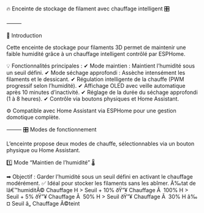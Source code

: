 🔥 Enceinte de stockage de filament avec chauffage intelligent 🎛️

⸻

📌 Introduction

Cette enceinte de stockage pour filaments 3D permet de maintenir une faible humidité grâce à un chauffage intelligent contrôlé par ESPHome.

💡 Fonctionnalités principales :
✔ Mode maintien : Maintient l’humidité sous un seuil défini.
✔ Mode séchage approfondi : Assèche intensément les filaments et le dessicant.
✔ Régulation intelligente de la chauffe (PWM progressif selon l’humidité).
✔ Affichage OLED avec veille automatique après 10 minutes d’inactivité.
✔ Réglage de la durée du séchage approfondi (1 à 8 heures).
✔ Contrôle via boutons physiques et Home Assistant.

⚙ Compatible avec Home Assistant via ESPHome pour une gestion domotique complète.

⸻
🎛️ Modes de fonctionnement

L’enceinte propose deux modes de chauffe, sélectionnables via un bouton physique ou Home Assistant.

1️⃣ Mode “Maintien de l’humidité” 🌡️

➡ Objectif : Garder l’humidité sous un seuil défini en activant le chauffage modérément.
✅ Idéal pour stocker les filaments sans les abîmer.
Ã‰tat de lâ€™humiditÃ©
Chauffage
H > Seuil + 10%
ðŸ”¥ Chauffage Ã  100%
H > Seuil + 5%
ðŸ”¥ Chauffage Ã  50%
H > Seuil
ðŸ”¥ Chauffage Ã  30%
H â‰¤ Seuil
â„ Chauffage Ã©teint
